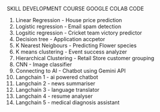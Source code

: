 SKILL DEVELOPMENT COURSE GOOGLE COLAB CODE

1. Linear Regression - House price prediction
2. Logistic regression - Email spam detection
3. Logsitic regression - Cricket team victory predictor
4. Decision tree - Application accpetor
5. K Nearest Neigbours - Predicting Flower species
6. K means clustering - Event success analyzer
7. Hierarchical Clustering - Retail Store customer grouping
8. CNN - Image classifier
9. Connecting to AI - Chatbot using Gemini API
10. Langchain 1 - ai powered chatbot
11. Langchain 2 - news summariser
12. Langchain 3 - language translator
13. Langchain 4 - resume analyser
14. Langchain 5 - medical diagnosis assistant
